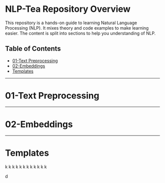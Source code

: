 # NLP-Tea Repository Overview

This repository is a hands-on guide to learning Natural Language Processing (NLP). It mixes theory and code examples to make learning easier. The content is split into sections to help you understanding of NLP.

## Table of Contents
- [01-Text Preprocessing](#01-text-preprsing)
- [02-Embeddings](#02-embeddings)
- [Templates](#templates)

---

 # 01-Text Preprocessing



 ---
 
# 02-Embeddings
 



---

# Templates

k
k
k
k
k
k
k
k
k
k
k
k







































d
